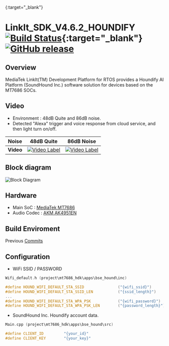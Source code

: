{:target="_blank"}

# LinkIt_SDK_V4.6.2_HOUNDIFY [![Build Status](https://travis-ci.org/luvinland/LinkIt_SDK_V4.6.2_HOUNDIFY.svg?branch=master)](https://travis-ci.org/luvinland/LinkIt_SDK_V4.6.2_HOUNDIFY){:target="_blank"} [![GitHub release](https://img.shields.io/github/release/luvinland/LinkIt_SDK_V4.6.2_HOUNDIFY.svg)](https://github.com/luvinland/LinkIt_SDK_V4.6.2_HOUNDIFY/releases) 


## Overview
MediaTek LinkIt(TM) Development Platform for RTOS provides a Houndify AI Platform (SoundHound Inc.) software solution for devices based on the MT7686 SOCs.


## Video
* Environment : 48dB Quite and 86dB noise.
* Detected "Alexa" trigger and voice response from cloud service, and then light turn on/off.

**Noise**|**48dB Quite**|**86dB Noise**
---|---|---
**Video**|[![Video Label](http://img.youtube.com/vi/BgAyqwcSkXE/0.jpg)](https://youtu.be/BgAyqwcSkXE?t=0s)|[![Video Label](http://img.youtube.com/vi/AKwL_wjtzu0/0.jpg)](https://youtu.be/AKwL_wjtzu0?t=0s)


## Block diagram
![Block Diagram](https://user-images.githubusercontent.com/26864945/54342151-0af30380-467f-11e9-8a83-520df05f149e.png)


## Hardware
* Main SoC : [MediaTek MT7686](https://labs.mediatek.com/en/chipset/MT7686)
* Audio Codec : [AKM AK4951EN](https://www.akm.com/akm/en/aboutus/news/20140910AK4951_001/)


## Build Enviroment
Previous [Commits](https://github.com/luvinland/LinkIt_SDK_V4.6.2_HOUNDIFY/tree/badb18cef48afdd6ae00fcf46cde56b2127da091)


## Configuration
* WiFi SSID / PASSWORD
```c
Wifi_default.h (project\mt7686_hdk\apps\bse_hound\inc)

#define HOUND_WIFI_DEFAULT_STA_SSID               ("{wifi_ssid}")
#define HOUND_WIFI_DEFAULT_STA_SSID_LEN           ("{ssid_length}")
...
#define HOUND_WIFI_DEFAULT_STA_WPA_PSK            ("{wifi_password}")
#define HOUND_WIFI_DEFAULT_STA_WPA_PSK_LEN        ("{password_length}")

```

* SoundHound Inc. Houndify account data. 
```c
Main.cpp (project\mt7686_hdk\apps\bse_hound\src)

#define CLIENT_ID         "{your_id}"
#define CLIENT_KEY        "{your_key}"

```
